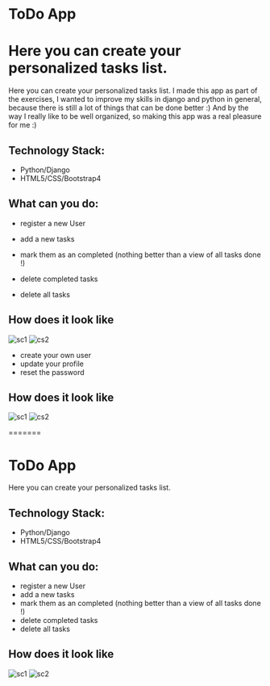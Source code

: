 
# ToDo App


Here you can create your personalized tasks list.
=======
Here you can create your personalized tasks list. 
I made this app as part of the exercises, I wanted to improve my skills in django and python in general,
because there is still a lot of things that can be done better :) 
And by the way I really like to be well organized, so making this app was a real pleasure for me :) 


## Technology Stack:
-	Python/Django
-	HTML5/CSS/Bootstrap4

## What can you do:

- register a new User


- add a new tasks
- mark them as an completed (nothing better than a view of all tasks done !)
- delete completed tasks
- delete all tasks



## How does it look like

![sc1](https://user-images.githubusercontent.com/47001087/53025658-97841a80-3461-11e9-9975-86b3fe3c5f1a.png)
![cs2](https://user-images.githubusercontent.com/47001087/53025652-9652ed80-3461-11e9-937d-3d23353934ff.png)

- create your own user
- update your profile
- reset the password

## How does it look like

![sc1](https://user-images.githubusercontent.com/47001087/52877266-cfd1e300-3159-11e9-8c1e-d6ed57a9e9cd.png)
![cs2](https://user-images.githubusercontent.com/47001087/52877279-d9f3e180-3159-11e9-929c-34957b13867a.png)

=======
# ToDo App

Here you can create your personalized tasks list.

## Technology Stack:
-	Python/Django
-	HTML5/CSS/Bootstrap4

## What can you do:
- register a new User
- add a new tasks
- mark them as an completed (nothing better than a view of all tasks done !)
- delete completed tasks
- delete all tasks


## How does it look like

![sc1](https://user-images.githubusercontent.com/47001087/53736735-e3d05100-3e8a-11e9-8ea1-626e296e15bd.png)
![sc2](https://user-images.githubusercontent.com/47001087/53736736-e5017e00-3e8a-11e9-8fdc-15bbac05678d.png)
